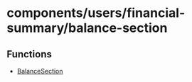 # components/users/financial-summary/balance-section

## Functions

- [BalanceSection](functions/BalanceSection.md)
